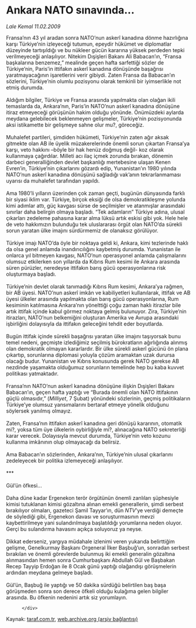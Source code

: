 # Ankara NATO sınavında...

*Lale Kemal 11.02.2009*

<div class="yazi">Fransa’nın 43 yıl aradan sonra NATO’nun askerî kanadına dönme hazırlığına karşı Türkiye’nin izleyeceği tutumun, epeydir hükümet ve diplomatlar düzeyinde tartışıldığı ve bu nükleer gücün kararına yüksek perdeden tepki verilmeyeceği anlaşılıyor. Nitekim Dışişleri Bakanı Ali Babacan’ın, “Fransa başkalarına benzemez,” mealinde geçen hafta sarfettiği sözler de Türkiye’nin, Paris’in ittifakın askerî kanadına dönüşünde başağrısı yaratmayacağının işaretlerini verir gibiydi. Zaten Fransa da Babacan’ın sözlerini, Türkiye’nin olumlu pozisyonu olarak temkinli bir iyimserlikle not etmiş durumda. <br/><br/>Aldığım bilgiler, Türkiye ve Fransa arasında yapılmakta olan olağan ikili temaslarda da, Ankara’nın, Paris’in NATO’nun askerî kanadına dönüşüne itiraz etmeyeceği görüşünün hakim olduğu yönünde. Önümüzdeki aylarda meydana gelebilecek beklenmeyen gelişmeler, Türkiye’nin pozisyonunda aksi istikamette bir gelişmeye sahne olur mu?, göreceğiz. <br/><br/>Muhalefet partileri, şimdiden hükümeti, Türkiye’nin zaten ağır aksak gitmekte olan AB ile üyelik müzakerelerinde önemli sorun çıkartan Fransa’ya karşı, veto hakkını –böyle bir hak henüz doğmuş değil- koz olarak kullanmaya çağırdılar. Milleti acı ilaç içmek zorunda bırakan, dönemin darbeci generalliğinden devlet başkanlığı mertebesine ulaşan Kenen Evren’in, Türkiye’nin çıkarlarını gözardı edip, Yunanistan’ın 1980 yılında NATO’nun askerî kanadına dönüşünü sağladığı vak’anın tekrarlanmaması uyarısı da muhalefet tarafından yapıldı. <br/><br/>Ama 1980’li yılların üzerinden çok zaman geçti, bugünün dünyasında farklı bir siyasi iklim var. Türkiye, birçok eksiği de olsa demokratikleşme yolunda kimi adımlar attı, güç kavgası sürse de seçilmişler ve atanmışlar arasındaki sınırlar daha belirgin olmaya başladı. “Tek adamların” Türkiye adına, ulusal çıkarları zedeleme pahasına karar alma lüksü artık eskisi gibi yok. Hele hele de veto hakkımızın bulunduğu tek uluslararası örgüt olan NATO’da sürekli sorun yaratan ülke imajını sürdürmemiz de olanaksız görülüyor. <br/><br/>Türkiye imajı NATO’da öyle bir noktaya geldi ki, Ankara, kimi tezlerinde haklı da olsa genel anlamda inandırıcılığını kaybetmiş durumda. Yunanistan ile onlarca yıl bitmeyen kavgası, NATO’nun operasyonel anlamda çalışmalarını olumsuz etkilerken son yıllarda da Kıbrıs Rum kesimi ile Ankara arasında süren pürüzler, neredeyse ittifakın barış gücü operasyonlarına risk oluşturmaya başladı. <br/><br/>Türkiye’nin devlet olarak tanımadığı Kıbrıs Rum kesimi, Ankara’ya rağmen, bir AB üyesi. NATO’nun askerî imkân ve kabiliyetleri kullanılarak, ittifak ve AB üyesi ülkeler arasında yapılmakta olan barış gücü operasyonlarına, Rum kesiminin katılmasına Ankara’nın yönelttiği çoğu zaman haklı itirazlar bile artık ittifak içinde kabul görmez noktaya gelmiş bulunuyor. Zira, Türkiye’nin itirazları, NATO’nun belkemiğini oluşturan Amerika ve Avrupa arasındaki işbirliğini dolayısıyla da ittifakın geleceğini tehdit eder boyutlarda. <br/><br/>Bugün ittifak içinde sürekli başağrısı yaratan ülke imajını taşıyorsak bunu temel nedeni, geçmişte izlediğimiz seçilmiş bürokratların ağırlığında alınmış olan demokratik olmayan kararlardır. Bir ülke sürekli askerî gücünü ön plana çıkartıp, sorunlarına diplomasi yoluyla çözüm aramaktan uzak durursa olacağı budur. Yunanistan ve Kıbrıs konusunda gerek NATO gerekse AB nezdinde yaşamakta olduğumuz sorunların temelinde hep bu kaba kuvvet politikası yatmaktadır. <br/><br/>Fransa’nın NATO’nun askerî kanadına dönüşüne ilişkin Dışişleri Bakanı Babacan’ın, geçen hafta yaptığı ve “Burada önemli olan NATO ittifakının güçlü olmasıdır,” (<i>Milliyet</i>, 7 Şubat) yönündeki sözlerinin, geçmiş politikaların Türkiye’ye olumsuz yansımalarını bertaraf etmeye yönelik olduğunu söylersek yanılmış olmayız. <br/><br/>Zaten, Fransa’nın ittifakın askerî kanadına geri dönüşü kararının, otomatik mi?, yoksa tüm üye ülkelerin oybirliğiyle mi?, alınacağına NATO sekreterliği karar verecek. Dolayısıyla mevcut durumda, Türkiye’nin veto kozunu kullanma imkânının olup olmayacağı da belirsiz. <br/><br/>Ama Babacan’ın sözlerinden, Ankara’nın, Türkiye’nin ulusal çıkarlarını zedeleyecek bir politika izlemeyeceği anlaşılıyor. <br/><br/>*** <br/><br/>Gül’ün öfkesi... <br/><br/>Daha düne kadar Ergenekon terör örgütünün önemli zanlıları şüphesiyle kimisi tutuklanan kimisi gözaltına alınan emekli generallerin, şimdi serbest bırakılıyor olmaları, gazeteci Şamil Tayyar’ın, dün <i>NTV</i>’ye verdiği demeçte de söylediği gibi, Ergenekon davası ve soruşturmasının mevzi kaybettirilmeye yani sulandırılmaya başlatıldığı yorumlarına neden oluyor. Gerçi bu sulandırma havasını açıkça soluyoruz ya neyse. <br/><br/>Dikkat ederseniz, yargıya müdahale izlenimi veren yukarıda belirttiğim gelişme, Genelkurmay Başkanı Orgeneral İlker Başbuğ’un, sonradan serbest bırakılan ve önemli görevlerde bulunmuş iki emekli generalin gözaltına alınmasından hemen sonra Cumhurbaşkanı Abdullah Gül ve Başbakan Recep Tayyip Erdoğan ile 8 Ocak günü yaptığı olağandışı görüşmelerin ardından meydana gelmeye başladı. <br/><br/>Gül’ün, Başbuğ ile yaptığı ve 50 dakika sürdüğü belirtilen baş başa görüşmeden sonra son derece öfkeli olduğu kulağıma gelen bilgiler arasında. Bu öfkenin nedenini artık siz yorumlayın.
                                    
          
          
          
          </div>

Kaynak: [taraf.com.tr](http://www.taraf.com.tr/lale-kemal/makale-ankara-nato-sinavinda.htm), [web.archive.org (arşiv bağlantısı)](http://web.archive.org/web/20130815122334/http://www.taraf.com.tr/lale-kemal/makale-ankara-nato-sinavinda.htm)
